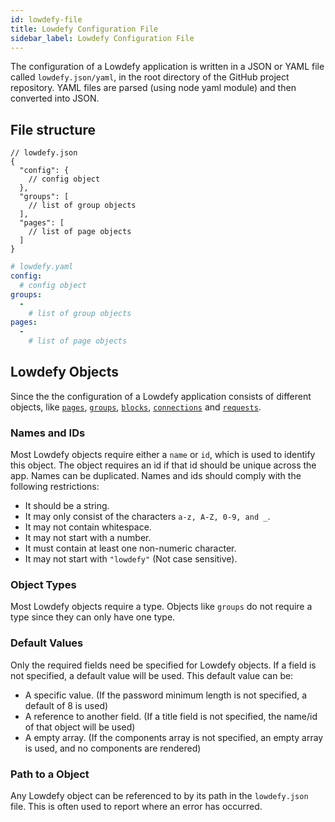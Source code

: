 ```yaml
---
id: lowdefy-file
title: Lowdefy Configuration File
sidebar_label: Lowdefy Configuration File
---
```


The configuration of a Lowdefy application is written in a JSON or YAML file called `lowdefy.json/yaml`, in the root directory of the GitHub project repository. YAML files are parsed (using node yaml module) and then converted into JSON.

## File structure
<!--DOCUSAURUS_CODE_TABS-->
<!--JSON-->
```json5
// lowdefy.json
{
  "config": {
    // config object
  },
  "groups": [
    // list of group objects
  ],
  "pages": [
    // list of page objects
  ]
}
```
<!--YAML-->
```yaml
# lowdefy.yaml
config:
  # config object
groups:
  -
    # list of group objects
pages:
  -
    # list of page objects
```
<!--END_DOCUSAURUS_CODE_TABS-->

## Lowdefy Objects

Since the the configuration of a Lowdefy application consists of different objects, like [`pages`](concepts/pages.md), [`groups`](concepts/groups.md), [`blocks`](concepts/blocks.md), [`connections`](concepts/connections.md#connections) and [`requests`](concepts/connections.md#requests). 

### Names and IDs

Most Lowdefy objects require either a `name` or `id`, which is used to identify this object. The object requires an id if that id should be unique across the app. Names can be duplicated. Names and ids should comply with the following restrictions:

- It should be a string.
- It may only consist of the characters `a-z, A-Z, 0-9, and _`.
- It may not contain whitespace.
- It may not start with a number.
- It must contain at least one non-numeric character.
- It may not start with `"lowdefy"` (Not case sensitive).

### Object Types

Most Lowdefy objects require a type. Objects like `groups` do not require a type since they can only have one type.

### Default Values

Only the required fields need be specified for Lowdefy objects. If a field is not specified, a default value will be used. This default value can be:
 - A specific value. (If the password minimum length is not specified, a default of 8 is used)
 - A reference to another field. (If a title field is not specified, the name/id of that object will be used)
 - A empty array. (If the components array is not specified, an empty array is used, and no components are rendered)

### Path to a Object

Any Lowdefy object can be referenced to by its path in the `lowdefy.json` file. This is often used to report where an error has occurred. 





